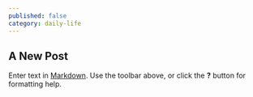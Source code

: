 ```yaml
---
published: false
category: daily-life
---
```

## A New Post

Enter text in [Markdown](http://daringfireball.net/projects/markdown/). Use the toolbar above, or click the **?** button for formatting help.
